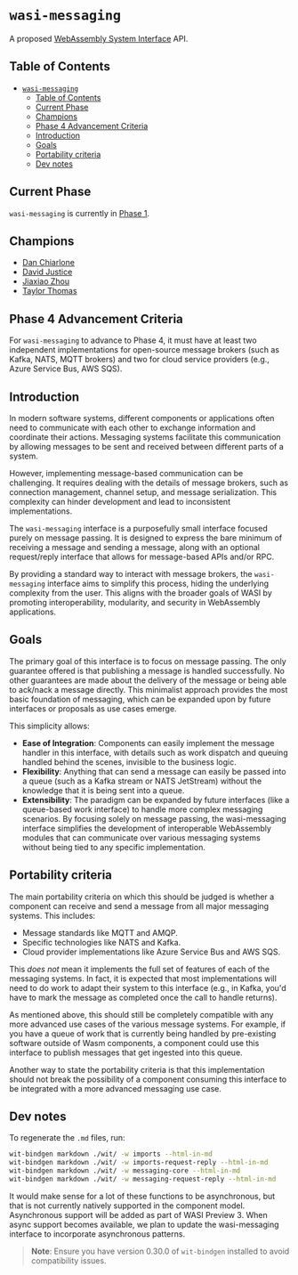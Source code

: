 # `wasi-messaging`

A proposed [WebAssembly System Interface](https://github.com/WebAssembly/WASI) API.

## Table of Contents

- [`wasi-messaging`](#wasi-messaging)
  - [Table of Contents](#table-of-contents)
  - [Current Phase](#current-phase)
  - [Champions](#champions)
  - [Phase 4 Advancement Criteria](#phase-4-advancement-criteria)
  - [Introduction](#introduction)
  - [Goals](#goals)
  - [Portability criteria](#portability-criteria)
  - [Dev notes](#dev-notes)

## Current Phase

`wasi-messaging` is currently in [Phase
1](https://github.com/WebAssembly/WASI/blob/main/Proposals.md#phase-1---feature-proposal-cg).

## Champions

- [Dan Chiarlone](https://github.com/danbugs)
- [David Justice](https://github.com/devigned)
- [Jiaxiao Zhou](https://github.com/Mossaka)
- [Taylor Thomas](https://github.com/thomastaylor312)

## Phase 4 Advancement Criteria

For `wasi-messaging` to advance to Phase 4, it must have at least two independent implementations 
for open-source message brokers (such as Kafka, NATS, MQTT brokers) and two for cloud service providers 
(e.g., Azure Service Bus, AWS SQS).

## Introduction

In modern software systems, different components or applications often need to communicate with each other 
to exchange information and coordinate their actions. Messaging systems facilitate this communication by
allowing messages to be sent and received between different parts of a system.

However, implementing message-based communication can be challenging. It requires dealing with the details
of message brokers, such as connection management, channel setup, and message serialization. This complexity
can hinder development and lead to inconsistent implementations.

The `wasi-messaging` interface is a purposefully small interface focused purely on message passing. It is
designed to express the bare minimum of receiving a message and sending a message, along with an optional
request/reply interface that allows for message-based APIs and/or RPC.

By providing a standard way to interact with message brokers, the `wasi-messaging` interface aims to simplify
this process, hiding the underlying complexity from the user. This aligns with the broader goals of WASI by
promoting interoperability, modularity, and security in WebAssembly applications.

## Goals

The primary goal of this interface is to focus on message passing. The only guarantee offered is 
that publishing a message is handled successfully. No other guarantees are made about the delivery 
of the message or being able to ack/nack a message directly. This minimalist approach provides the 
most basic foundation of messaging, which can be expanded upon by future interfaces or proposals as 
use cases emerge.

This simplicity allows:
- **Ease of Integration**: Components can easily implement the message handler in this interface, 
with details such as work dispatch and queuing handled behind the scenes, invisible to the business logic.
- **Flexibility**: Anything that can send a message can easily be passed into a queue 
(such as a Kafka stream or NATS JetStream) without the knowledge that it is being sent into a queue.
- **Extensibility**: The paradigm can be expanded by future interfaces (like a queue-based work interface) to handle 
more complex messaging scenarios. By focusing solely on message passing, the wasi-messaging interface simplifies the 
development of interoperable WebAssembly modules that can communicate over various messaging systems without being 
tied to any specific implementation.

## Portability criteria

The main portability criteria on which this should be judged is whether a component can receive and send a message 
from all major messaging systems. This includes:
- Message standards like MQTT and AMQP.
- Specific technologies like NATS and Kafka.
- Cloud provider implementations like Azure Service Bus and AWS SQS.

This _does not_ mean it implements the full set of features of each of the messaging systems. In fact, it is expected 
that most implementations will need to do work to adapt their system to this interface (e.g., in Kafka, you'd have 
to mark the message as completed once the call to handle returns).

As mentioned above, this should still be completely compatible with any more advanced use cases of the various 
message systems. For example, if you have a queue of work that is currently being handled by pre-existing software
outside of Wasm components, a component could use this interface to publish messages that get ingested into this queue.

Another way to state the portability criteria is that this implementation should not break the possibility of a 
component consuming this interface to be integrated with a more advanced messaging use case.

## Dev notes

To regenerate the `.md` files, run: 
```sh
wit-bindgen markdown ./wit/ -w imports --html-in-md
wit-bindgen markdown ./wit/ -w imports-request-reply --html-in-md
wit-bindgen markdown ./wit/ -w messaging-core --html-in-md
wit-bindgen markdown ./wit/ -w messaging-request-reply --html-in-md
```

It would make sense for a lot of these functions to be asynchronous, but that is not currently natively supported in 
the component model. Asynchronous support will be added as part of WASI Preview 3. When async support becomes 
available, we plan to update the wasi-messaging interface to incorporate asynchronous patterns.

> **Note**: Ensure you have version 0.30.0 of `wit-bindgen` installed to avoid compatibility issues.